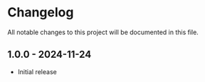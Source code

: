 # Changelog

All notable changes to this project will be documented in this file.

## 1.0.0 - 2024-11-24

- Initial release